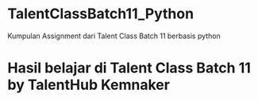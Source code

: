 # TalentClassBatch11_Python
Kumpulan Assignment dari Talent Class Batch 11 berbasis python 

# Hasil belajar di Talent Class Batch 11 by TalentHub Kemnaker
